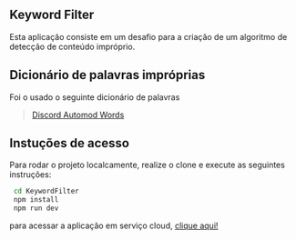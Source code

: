 ## Keyword Filter

Esta aplicação consiste em um desafio para a criação de um algoritmo de detecção de conteúdo impróprio.

## Dicionário de palavras impróprias

Foi o usado o seguinte dicionário de palavras

> [Discord Automod Words](https://github.com/DarkPizza/discord-automod-words)

## Instuções de acesso

Para rodar o projeto localcamente, realize o clone e execute as seguintes instruções:

```bash
 cd KeywordFilter
 npm install
 npm run dev
```

para acessar a aplicação em serviço cloud, [clique aqui!](https://filtro-de-palavras.vercel.app/)
